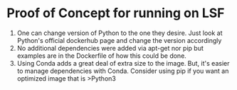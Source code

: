 # Proof of Concept for running on LSF

1. One can change version of Python to the one they desire. Just look at Python's official dockerhub page and change the version accordingly
1. No additional dependencies were added via apt-get nor pip but examples are in the Dockerfile of how this could be done. 
1. Using Conda adds a great deal of extra size to the image. But, it's easier to manage dependencies with Conda. Consider using pip if you want an optimized image that is >Python3
